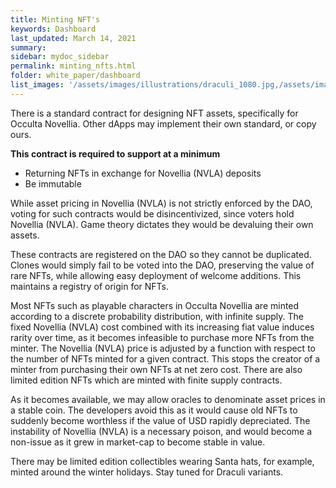 ```yaml
---
title: Minting NFT's
keywords: Dashboard
last_updated: March 14, 2021
summary: 
sidebar: mydoc_sidebar
permalink: minting_nfts.html
folder: white_paper/dashboard
list_images: '/assets/images/illustrations/draculi_1080.jpg,/assets/images/illustrations/laurence_the_duelist_1080.png,/assets/images/illustrations/iscara_the_ten_thousand_guns_1080.png,/assets/images/illustrations/alpha_draculi_1080.png'
---
```


There is a standard contract for designing NFT assets, specifically for Occulta Novellia. Other dApps may implement their own standard, or copy ours.

**This contract is required to support at a minimum**
- Returning NFTs in exchange for Novellia (NVLA) deposits
- Be immutable

While asset pricing in Novellia (NVLA) is not strictly enforced by the DAO, voting for such contracts would be disincentivized, since voters hold Novellia (NVLA). Game theory dictates they would be devaluing their own assets.

These contracts are registered on the DAO so they cannot be duplicated. Clones would simply fail to be voted into the DAO, preserving the value of rare NFTs, while allowing easy deployment of welcome additions. This maintains a registry of origin for NFTs.

Most NFTs such as playable characters in Occulta Novellia are minted according to a discrete probability distribution, with infinite supply. The fixed Novellia (NVLA) cost combined with its increasing fiat value induces rarity over time, as it becomes infeasible to purchase more NFTs from the minter. The Novellia (NVLA) price is adjusted by a function with respect to the number of NFTs minted for a given contract. This stops the creator of a minter from purchasing their own NFTs at net zero cost. There are also limited edition NFTs which are minted with finite supply contracts.

As it becomes available, we may allow oracles to denominate asset prices in a stable coin. The developers avoid this as it would cause old NFTs to suddenly become worthless if the value of USD rapidly depreciated. The instability of Novellia (NVLA) is a necessary poison, and would become a non-issue as it grew in market-cap to become stable in value.

There may be limited edition collectibles wearing Santa hats, for example, minted around the winter holidays. Stay tuned for Draculi variants.